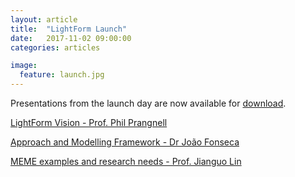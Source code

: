 ```yaml
---
layout: article
title:  "LightForm Launch"
date:   2017-11-02 09:00:00
categories: articles

image:
  feature: launch.jpg
---
```


Presentations from the launch day are now available for [download](/articles/LightForm-post-launch/).


[LightForm Vision - Prof. Phil Prangnell ](https://www.dropbox.com/s/dankvyi7o4uskmj/LightForm-vision-PBP_Final%20%28Compressed%29.pdf?dl=1)

[Approach and Modelling Framework - Dr João Fonseca](https://www.dropbox.com/s/ei2owcy7zdzdzpd/Lightform_Approach_Talk%20%28Compressed%29.pdf?dl=1)

[MEME examples and research needs - Prof. Jianguo Lin](https://www.dropbox.com/s/mnli1h2y5f88tob/LightForm_Impact_Imperial%20%28Compressed%29.pdf?dl=1)
